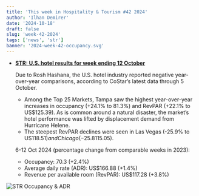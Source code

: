 ```yaml
---
title: 'This week in Hospitality & Tourism #42 2024'
author: 'Ilhan Demirer'
date: '2024-10-18'
draft: false
slug: 'week-42-2024'
tags: ['news', 'str']
banner: '2024-week-42-occupancy.svg'
---
```


- **[STR: U.S. hotel results for week ending 12 October](https://str.com/press-release/us-hotel-results-week-ending-12-october)**

  Due to Rosh Hashana, the U.S. hotel industry reported negative year-over-year comparisons, according to CoStar’s latest data through 5 October.

  - Among the Top 25 Markets, Tampa saw the highest year-over-year increases in occupancy (+24.1% to 81.3%) and RevPAR (+22.1% to US$125.39). As is common around a natural disaster, the market’s hotel performance was lifted by displacement demand from Hurricane Helene.
  - The steepest RevPAR declines were seen in Las Vegas (-25.9% to US$118.51) and Chicago (-25.8% to US$115.05).

  6-12 Oct 2024 (percentage change from comparable weeks in 2023):

  - Occupancy: 70.3 (+2.4%)
  - Average daily rate (ADR): US$166.88 (+1.4%)
  - Revenue per available room (RevPAR): US$117.28 (+3.8%)

![STR Occupancy & ADR](/images/blogimages/2024-week-42-occupancy.svg)
